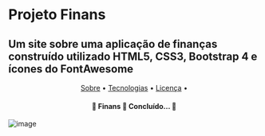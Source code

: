 # Projeto Finans
## Um site sobre uma aplicação de finanças construído utilizado HTML5, CSS3, Bootstrap 4 e ícones do FontAwesome

<p align="center">
 <a href="#sobre">Sobre</a> •
 <a href="#tecnologias">Tecnologias</a> • 
 <a href="#licenc-a">Licença</a> • 
</p>

<h4 align="center"> 
	🚧  Finans 🚀 Concluído...  🚧
</h4>

![image](https://user-images.githubusercontent.com/44476242/111631339-09aac300-87d2-11eb-9969-3e07becd80a6.png)

